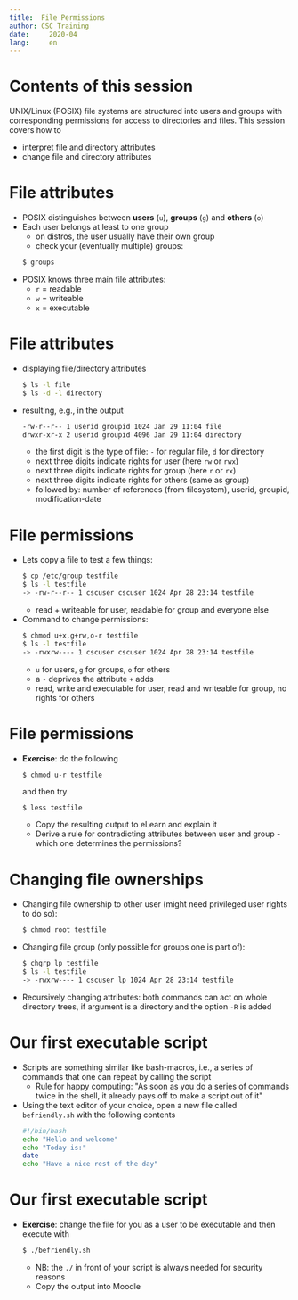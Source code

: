 ```yaml
---
title:  File Permissions
author: CSC Training
date:     2020-04
lang:     en
---
```

# Contents of this session

UNIX/Linux (POSIX) file systems are structured into users and groups with corresponding permissions for access to directories and files. This session covers how to

- interpret file and directory attributes
- change file and directory attributes

# File attributes

- POSIX distinguishes between **users** (`u`), **groups** (`g`) and **others** (`o`)
- Each user belongs at least to one group
	- on distros, the user usually have their own group
	- check your (eventually multiple) groups:
	```bash
	$ groups
	```
- POSIX knows three main file attributes: 
	- `r` = readable
	- `w` = writeable
	- `x` = executable
	
# File attributes

- displaying file/directory attributes
	```bash
	$ ls -l file
	$ ls -d -l directory
	```
- resulting, e.g.,  in the output
	```bash
	-rw-r--r-- 1 userid groupid 1024 Jan 29 11:04 file
	drwxr-xr-x 2 userid groupid 4096 Jan 29 11:04 directory
	```
	- the first digit is the type of file: `-` for regular file, `d` for directory
	- next three digits indicate rights for user (here `rw` or `rwx`)
	- next three digits indicate rights for group (here `r` or `rx`)
	- next three digits indicate rights for others (same as group)
	- followed by: number of references (from filesystem), userid, groupid, modification-date
	
# File permissions	

- Lets copy a file to test a few things:
	```bash
	$ cp /etc/group testfile
	$ ls -l testfile
	-> -rw-r--r-- 1 cscuser cscuser 1024 Apr 28 23:14 testfile
	```
	- read + writeable for user, readable for group and everyone else
- Command to change permissions:
	```bash
	$ chmod u+x,g+rw,o-r testfile
	$ ls -l testfile
	-> -rwxrw---- 1 cscuser cscuser 1024 Apr 28 23:14 testfile
	```
	- `u` for users, `g` for groups, `o` for others
	- a `-` deprives the attribute `+` adds
	- read, write and executable for user, read and writeable for group, no rights for others
	
# File permissions

- **Exercise**: do the following
	```bash
	$ chmod u-r testfile
	```
	and then try
	```
	$ less testfile
	```
	- Copy the resulting output to eLearn and explain it
	- Derive a rule for contradicting attributes between user and group - which one determines the permissions?
	
# Changing file ownerships

- Changing file ownership to other user (might need privileged user rights to do so):
	```bash
	$ chmod root testfile
	```
- Changing file group (only possible for groups one is part of):
	```bash
	$ chgrp lp testfile
	$ ls -l testfile
	-> -rwxrw---- 1 cscuser lp 1024 Apr 28 23:14 testfile
	```
- Recursively changing attributes: both commands can act on whole directory trees, if argument is a directory and the option `-R` is added	

# Our first executable script

- Scripts are something similar like bash-macros, i.e., a series of commands that one can repeat by calling the script
	- Rule for happy computing: "As soon as you do a series of commands twice in the shell, it already pays off to make a script out of it"
- Using the text editor of your choice, open a new file called `befriendly.sh` with the following contents
	```bash
	#!/bin/bash
	echo "Hello and welcome"
	echo "Today is:"
	date
	echo "Have a nice rest of the day"
	```
	
# Our first executable script	
- **Exercise**: change the file for you as a user to be executable and then execute with
	```bash
	$ ./befriendly.sh
	```
	- NB: the `./` in front of your script is always needed for security reasons
	- Copy the output into Moodle
	
